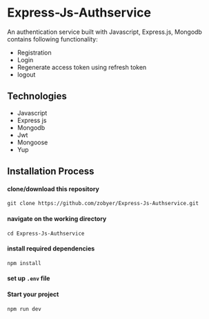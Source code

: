 # Express-Js-Authservice
An authentication service built with Javascript, Express.js, Mongodb contains following functionality:
- Registration
- Login 
- Regenerate access token using refresh token
- logout

## Technologies

- Javascript
- Express js
- Mongodb
- Jwt
- Mongoose
- Yup

## Installation Process
#### clone/download this repository
`git clone https://github.com/zobyer/Express-Js-Authservice.git`
#### navigate on the working directory
`cd Express-Js-Authservice`
#### install required dependencies
`npm install`
#### set up `.env` file
#### Start your project
`npm run dev`

